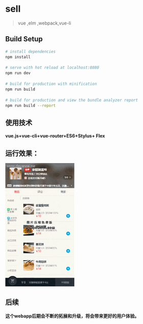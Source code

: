 # sell





> vue ,elm ,webpack,vue-li

## Build Setup

``` bash
# install dependencies
npm install

# serve with hot reload at localhost:8080
npm run dev

# build for production with minification
npm run build

# build for production and view the bundle analyzer report
npm run build --report
```

## 使用技术
#### vue.js+vue-cli+vue-router+ES6+Stylus+ Flex



## 运行效果：
![image](https://github.com/Gaomengxuan/Vue-Seller/blob/master/src/ScreenGif.gif)
## 后续
#### 这个webapp后期会不断的拓展和升级，将会带来更好的用户体验。
